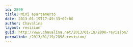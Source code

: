 ```yaml
---
id: 2899
title: Mini apartamento
date: 2013-01-19T17:49:33+02:00
author: Chavalina
layout: revision
guid: http://www.chavalina.net/2013/01/19/2898-revision/
permalink: /2013/01/19/2898-revision/
---
```

